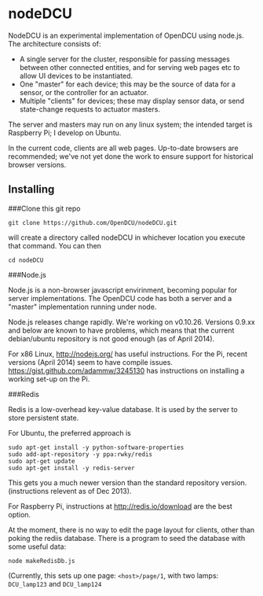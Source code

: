 nodeDCU
=======

NodeDCU is an experimental implementation of OpenDCU using node.js. The architecture consists of:

* A single server for the cluster, responsible for passing messages between other connected entities, and for serving web pages etc to allow UI devices to be instantiated.
* One "master" for each device; this may be the source of data for a sensor, or the controller for an actuator.
* Multiple "clients" for devices; these may display sensor data, or send state-change requests to actuator masters.

The server and masters may run on any linux system; the intended target is Raspberry Pi; I develop on Ubuntu.

In the current code, clients are all web pages. Up-to-date browsers are recommended; we've not yet done the work to ensure support for historical browser versions.

Installing
----------
###Clone this git repo

    git clone https://github.com/OpenDCU/nodeDCU.git

will create a directory called nodeDCU in whichever location you execute that command. You can then

    cd nodeDCU


###Node.js

Node.js is a non-browser javascript envirinment, becoming popular for server implementations. The OpenDCU code has both a server and a "master" implementation running under node.

Node.js releases change rapidly. We're working on v0.10.26. Versions 0.9.xx and below are known to have problems, which means that the current debian/ubuntu repository is not good enough (as of April 2014).

For x86 Linux, http://nodejs.org/ has useful instructions. For the Pi, recent versions (April 2014) seem to have compile issues. https://gist.github.com/adammw/3245130 has instructions on installing a working set-up on the Pi.


###Redis

Redis is a low-overhead key-value database. It is used by the server to store persistent state.

For Ubuntu, the preferred approach is

    sudo apt-get install -y python-software-properties
    sudo add-apt-repository -y ppa:rwky/redis
    sudo apt-get update
    sudo apt-get install -y redis-server

This gets you a much newer version than the standard repository version. (instructions relevent as of Dec 2013).

For Raspberry Pi, instructions at http://redis.io/download are the best option.

At the moment, there is no way to edit the page layout for clients, other than poking the rediis database. There is a program to seed the database with some useful data:

    node makeRedisDb.js

(Currently, this sets up one page: `<host>/page/1`, with two lamps: `DCU_lamp123` and `DCU_lamp124`


